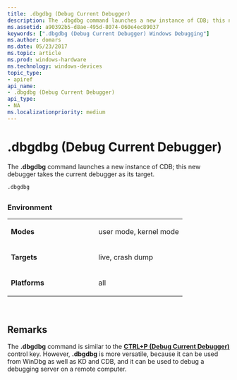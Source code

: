 ```yaml
---
title: .dbgdbg (Debug Current Debugger)
description: The .dbgdbg command launches a new instance of CDB; this new debugger takes the current debugger as its target.
ms.assetid: a90392b5-d8ae-495d-8074-060e4ec89037
keywords: [".dbgdbg (Debug Current Debugger) Windows Debugging"]
ms.author: domars
ms.date: 05/23/2017
ms.topic: article
ms.prod: windows-hardware
ms.technology: windows-devices
topic_type:
- apiref
api_name:
- .dbgdbg (Debug Current Debugger)
api_type:
- NA
ms.localizationpriority: medium
---
```


# .dbgdbg (Debug Current Debugger)


The **.dbgdbg** command launches a new instance of CDB; this new debugger takes the current debugger as its target.

```
.dbgdbg 
```

## <span id="ddk_meta_debug_current_debugger_dbg"></span><span id="DDK_META_DEBUG_CURRENT_DEBUGGER_DBG"></span>


### <span id="Environment"></span><span id="environment"></span><span id="ENVIRONMENT"></span>Environment

<table>
<colgroup>
<col width="50%" />
<col width="50%" />
</colgroup>
<tbody>
<tr class="odd">
<td align="left"><p><strong>Modes</strong></p></td>
<td align="left"><p>user mode, kernel mode</p></td>
</tr>
<tr class="even">
<td align="left"><p><strong>Targets</strong></p></td>
<td align="left"><p>live, crash dump</p></td>
</tr>
<tr class="odd">
<td align="left"><p><strong>Platforms</strong></p></td>
<td align="left"><p>all</p></td>
</tr>
</tbody>
</table>

 

Remarks
-------

The **.dbgdbg** command is similar to the [**CTRL+P (Debug Current Debugger)**](ctrl-p--debug-current-debugger-.md) control key. However, **.dbgdbg** is more versatile, because it can be used from WinDbg as well as KD and CDB, and it can be used to debug a debugging server on a remote computer.

 

 





